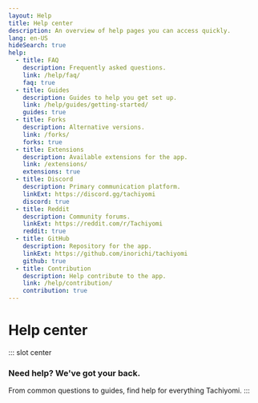 ```yaml
---
layout: Help
title: Help center
description: An overview of help pages you can access quickly.
lang: en-US
hideSearch: true
help:
  - title: FAQ
    description: Frequently asked questions.
    link: /help/faq/
    faq: true
  - title: Guides
    description: Guides to help you get set up.
    link: /help/guides/getting-started/
    guides: true
  - title: Forks
    description: Alternative versions.
    link: /forks/
    forks: true
  - title: Extensions
    description: Available extensions for the app.
    link: /extensions/
    extensions: true
  - title: Discord
    description: Primary communication platform.
    linkExt: https://discord.gg/tachiyomi
    discord: true
  - title: Reddit
    description: Community forums.
    linkExt: https://reddit.com/r/Tachiyomi
    reddit: true
  - title: GitHub
    description: Repository for the app.
    linkExt: https://github.com/inorichi/tachiyomi
    github: true
  - title: Contribution
    description: Help contribute to the app.
    link: /help/contribution/
    contribution: true
---
```


# Help center

::: slot center
### Need help? We've got your back.
From common questions to guides, find help for everything Tachiyomi.
:::